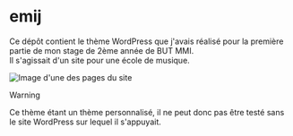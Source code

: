 # emij

Ce dépôt contient le thème WordPress que j'avais réalisé pour la première partie de mon stage de 2ème année de BUT MMI.  
Il s'agissait d'un site pour une école de musique. 

![Image d'une des pages du site](https://github.com/NicolasVero/images-readme/blob/master/images/emij_instruments.png)

> [!WARNING]
> Ce thème étant un thème personnalisé, il ne peut donc pas être testé sans le site WordPress sur lequel il s'appuyait.
